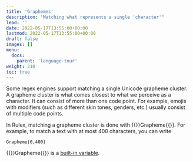 ```yaml
---
title: 'Graphemes'
description: "Matching what represents a single 'character'"
lead: ''
date: 2022-05-17T13:55:00+00:00
lastmod: 2022-05-17T13:55:00+00:00
draft: false
images: []
menu:
  docs:
    parent: 'language-tour'
weight: 210
toc: true
---
```


Some regex engines support matching a single Unicode grapheme cluster. A grapheme cluster is what
comes closest to what we perceive as a character. It can consist of more than one code point.
For example, emojis with modifiers (such as different skin tones, genders, etc.) usually consist of
multiple code points.

In Rulex, matching a grapheme cluster is done with {{<rulex>}}Grapheme{{</rulex>}}. For example,
to match a text with at most 400 characters, you can write

```rulex
Grapheme{0,400}
```

{{<rulex>}}Grapheme{{</rulex>}} is a [built-in variable](../../reference/built-in-variables).
